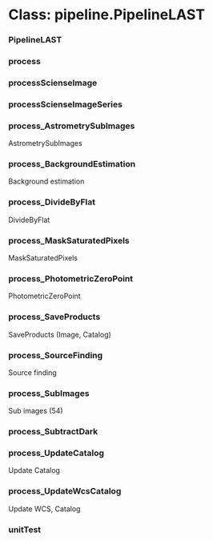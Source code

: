 # Class: pipeline.PipelineLAST

### PipelineLAST




### process




### processScienseImage




### processScienseImageSeries




### process_AstrometrySubImages

AstrometrySubImages


### process_BackgroundEstimation

Background estimation


### process_DivideByFlat

DivideByFlat


### process_MaskSaturatedPixels

MaskSaturatedPixels


### process_PhotometricZeroPoint

PhotometricZeroPoint


### process_SaveProducts

SaveProducts (Image, Catalog)


### process_SourceFinding

Source finding


### process_SubImages

Sub images (54)


### process_SubtractDark




### process_UpdateCatalog

Update Catalog


### process_UpdateWcsCatalog

Update WCS, Catalog


### unitTest




